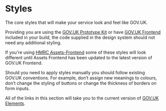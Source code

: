# Styles

The core styles that will make your service look and feel like GOV.UK.

Providing you are using the [GOV.UK Prototype Kit](https://github.com/alphagov/govuk_prototype_kit/) or have [GOV.UK Frontend](https://github.com/alphagov/govuk-frontend) included in your build, the code supplied in the design system should not need any additional styling.

If you're using [HMRC Assets-Frontend](http://github.com/hmrc/assets-frontend) some of these styles will look different until Assets Frontend has been updated to the latest version of GOV.UK Frontend.

Should you need to apply styles manually you should follow existing GOV.UK conventions. For example, don’t assign new meanings to colours, don’t change the styling of buttons or change the thickness of borders on form inputs.

All of the links in this section will take you to the current version of [GOV.UK Elements](http://govuk-elements.herokuapp.com/).
